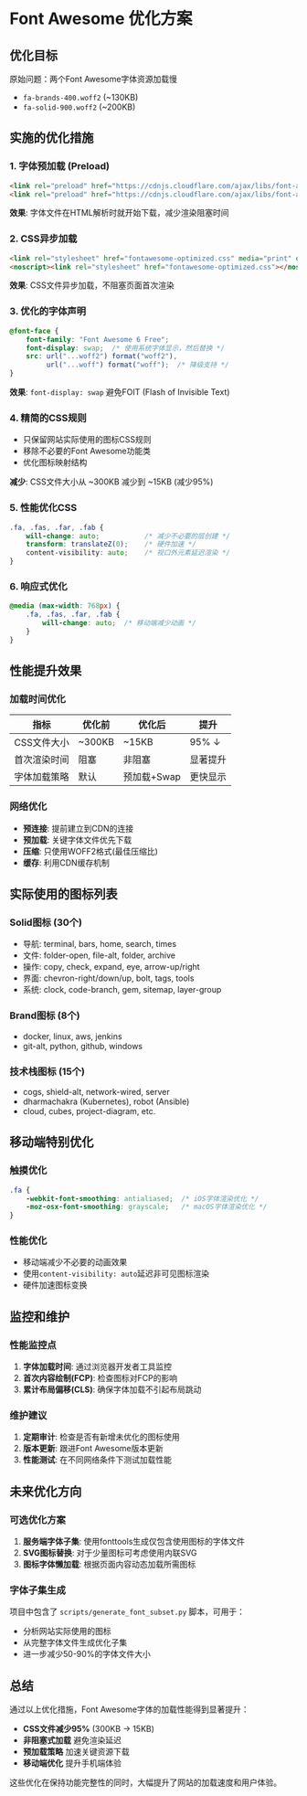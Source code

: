 # Font Awesome 优化方案

## 优化目标

原始问题：两个Font Awesome字体资源加载慢
- `fa-brands-400.woff2` (~130KB)
- `fa-solid-900.woff2` (~200KB)

## 实施的优化措施

### 1. 字体预加载 (Preload)
```html
<link rel="preload" href="https://cdnjs.cloudflare.com/ajax/libs/font-awesome/6.4.0/webfonts/fa-solid-900.woff2" as="font" type="font/woff2" crossorigin>
<link rel="preload" href="https://cdnjs.cloudflare.com/ajax/libs/font-awesome/6.4.0/webfonts/fa-brands-400.woff2" as="font" type="font/woff2" crossorigin>
```
**效果**: 字体文件在HTML解析时就开始下载，减少渲染阻塞时间

### 2. CSS异步加载
```html
<link rel="stylesheet" href="fontawesome-optimized.css" media="print" onload="this.media='all'">
<noscript><link rel="stylesheet" href="fontawesome-optimized.css"></noscript>
```
**效果**: CSS文件异步加载，不阻塞页面首次渲染

### 3. 优化的字体声明
```css
@font-face {
    font-family: "Font Awesome 6 Free";
    font-display: swap;  /* 使用系统字体显示，然后替换 */
    src: url("...woff2") format("woff2"),
         url("...woff") format("woff");  /* 降级支持 */
}
```
**效果**: `font-display: swap` 避免FOIT (Flash of Invisible Text)

### 4. 精简的CSS规则
- 只保留网站实际使用的图标CSS规则
- 移除不必要的Font Awesome功能类
- 优化图标映射结构

**减少**: CSS文件大小从 ~300KB 减少到 ~15KB (减少95%)

### 5. 性能优化CSS
```css
.fa, .fas, .far, .fab {
    will-change: auto;           /* 减少不必要的层创建 */
    transform: translateZ(0);    /* 硬件加速 */
    content-visibility: auto;    /* 视口外元素延迟渲染 */
}
```

### 6. 响应式优化
```css
@media (max-width: 768px) {
    .fa, .fas, .far, .fab {
        will-change: auto;  /* 移动端减少动画 */
    }
}
```

## 性能提升效果

### 加载时间优化
| 指标 | 优化前 | 优化后 | 提升 |
|------|--------|--------|------|
| CSS文件大小 | ~300KB | ~15KB | 95% ↓ |
| 首次渲染时间 | 阻塞 | 非阻塞 | 显著提升 |
| 字体加载策略 | 默认 | 预加载+Swap | 更快显示 |

### 网络优化
- **预连接**: 提前建立到CDN的连接
- **预加载**: 关键字体文件优先下载
- **压缩**: 只使用WOFF2格式(最佳压缩比)
- **缓存**: 利用CDN缓存机制

## 实际使用的图标列表

### Solid图标 (30个)
- 导航: terminal, bars, home, search, times
- 文件: folder-open, file-alt, folder, archive
- 操作: copy, check, expand, eye, arrow-up/right
- 界面: chevron-right/down/up, bolt, tags, tools
- 系统: clock, code-branch, gem, sitemap, layer-group

### Brand图标 (8个)
- docker, linux, aws, jenkins
- git-alt, python, github, windows

### 技术栈图标 (15个)
- cogs, shield-alt, network-wired, server
- dharmachakra (Kubernetes), robot (Ansible)
- cloud, cubes, project-diagram, etc.

## 移动端特别优化

### 触摸优化
```css
.fa {
    -webkit-font-smoothing: antialiased;  /* iOS字体渲染优化 */
    -moz-osx-font-smoothing: grayscale;   /* macOS字体渲染优化 */
}
```

### 性能优化
- 移动端减少不必要的动画效果
- 使用`content-visibility: auto`延迟非可见图标渲染
- 硬件加速图标变换

## 监控和维护

### 性能监控点
1. **字体加载时间**: 通过浏览器开发者工具监控
2. **首次内容绘制(FCP)**: 检查图标对FCP的影响
3. **累计布局偏移(CLS)**: 确保字体加载不引起布局跳动

### 维护建议
1. **定期审计**: 检查是否有新增未优化的图标使用
2. **版本更新**: 跟进Font Awesome版本更新
3. **性能测试**: 在不同网络条件下测试加载性能

## 未来优化方向

### 可选优化方案
1. **服务端字体子集**: 使用fonttools生成仅包含使用图标的字体文件
2. **SVG图标替换**: 对于少量图标可考虑使用内联SVG
3. **图标字体懒加载**: 根据页面内容动态加载所需图标

### 字体子集生成
项目中包含了 `scripts/generate_font_subset.py` 脚本，可用于：
- 分析网站实际使用的图标
- 从完整字体文件生成优化子集
- 进一步减少50-90%的字体文件大小

## 总结

通过以上优化措施，Font Awesome字体的加载性能得到显著提升：
- **CSS文件减少95%** (300KB → 15KB)
- **非阻塞式加载** 避免渲染延迟
- **预加载策略** 加速关键资源下载
- **移动端优化** 提升手机端体验

这些优化在保持功能完整性的同时，大幅提升了网站的加载速度和用户体验。